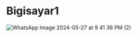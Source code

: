 # Bigisayar1
![WhatsApp Image 2024-05-27 at 9 41 36 PM (2)](https://github.com/Efesykru/Bigisayar/assets/153976262/8d8e03c8-e6df-45a8-be3c-1e22e07ad29c)
